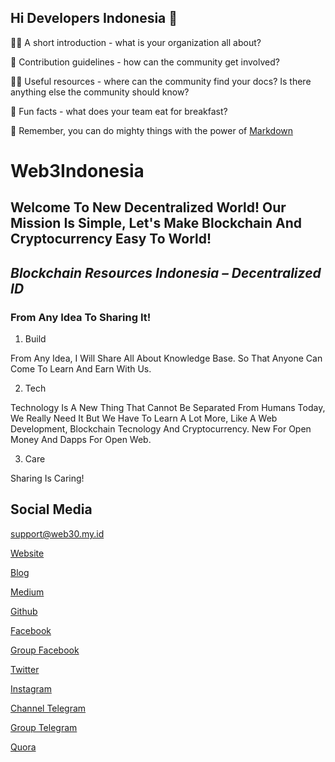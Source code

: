## Hi Developers Indonesia 👋


🙋‍♀️ A short introduction - what is your organization all about?

🌈 Contribution guidelines - how can the community get involved?

👩‍💻 Useful resources - where can the community find your docs? Is there anything else the community should know?

🍿 Fun facts - what does your team eat for breakfast?

🧙 Remember, you can do mighty things with the power of [Markdown](https://docs.github.com/github/writing-on-github/getting-started-with-writing-and-formatting-on-github/basic-writing-and-formatting-syntax)

# Web3Indonesia
## Welcome To New Decentralized World! Our Mission Is Simple, Let's Make Blockchain And Cryptocurrency Easy To World!
## *Blockchain Resources Indonesia – Decentralized ID*
### From Any Idea To Sharing It!
1. Build

From Any Idea, I Will Share All About Knowledge Base. So That Anyone Can Come To Learn And Earn With Us.

2. Tech

Technology Is A New Thing That Cannot Be Separated From Humans Today, We Really Need It But We Have To Learn A Lot More, Like A Web Development, Blockchain Tecnology And Cryptocurrency. New For Open Money And Dapps For Open Web.

3. Care

Sharing Is Caring!


## Social Media
[support@web30.my.id](mailto:support@web30.my.id)

[Website](https://web30.my.id/)

[Blog](https://dapps.my.id)

[Medium](https://medium.com/@web3id)

[Github](https://github.com/Web3ID)

[Facebook](https://web.facebook.com/web3id)

[Group Facebook](https://web.facebook.com/groups/web3id/)

[Twitter](https://twitter.com/Web30_ID)

[Instagram](https://www.instagram.com/web3id/)

[Channel Telegram](https://t.me/web3_idn)

[Group Telegram](https://t.me/web3_idn_group)

[Quora](https://web3id.quora.com/)
